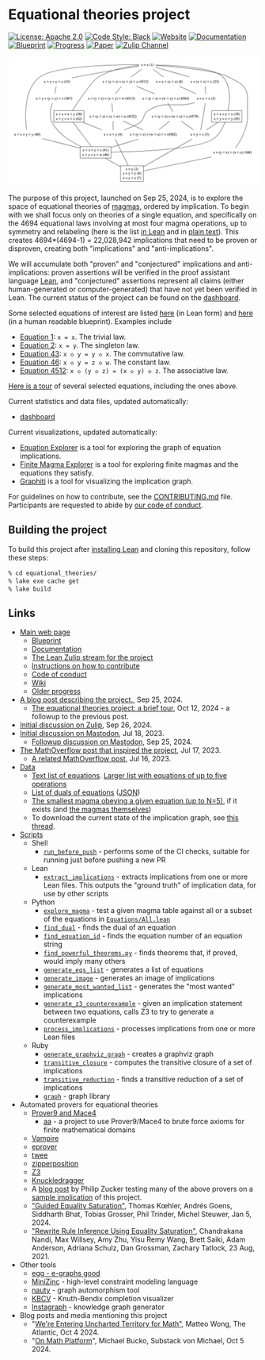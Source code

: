 # Equational theories project

[![License: Apache 2.0](https://img.shields.io/badge/License-Apache_2.0-lightblue.svg)](https://opensource.org/licenses/Apache-2.0)
[![Code Style: Black](https://img.shields.io/badge/Code%20Style-Black-000000.svg)](https://github.com/psf/black)
[![Website](https://img.shields.io/badge/Website-Ready-green)](https://teorth.github.io/equational_theories/)
[![Documentation](https://img.shields.io/badge/Documentation-Passing-green)](https://teorth.github.io/equational_theories/docs/)
[![Blueprint](https://img.shields.io/badge/Blueprint-WIP-blue)](https://teorth.github.io/equational_theories/blueprint/)
[![Progress](https://teorth.github.io/equational_theories/dashboard/progress_badge.svg)](https://teorth.github.io/equational_theories/dashboard/)
[![Paper](https://img.shields.io/badge/Paper-WIP-blue)](https://teorth.github.io/equational_theories/blueprint.pdf)
[![Zulip Channel](https://img.shields.io/badge/Zulip_Channel-Join-blue)](https://leanprover.zulipchat.com/#narrow/stream/458659-Equational)

![Hasse diagram of selected equations](https://github.com/teorth/equational_theories/blob/main/images/subgraph.png?raw=true)

The purpose of this project, launched on Sep 25, 2024, is to explore the space of equational theories of [magmas](https://en.wikipedia.org/wiki/Magma_(algebra)), ordered by implication. To begin with we shall focus only on theories of a single equation, and specifically on the 4694 equational laws
involving at most four magma operations, up to symmetry and relabeling (here is the list [in Lean](https://github.com/teorth/equational_theories/tree/main/equational_theories/Equations/All.lean) and in [plain text](https://github.com/teorth/equational_theories/tree/main/data/equations.txt)).  This creates 4694*(4694-1) = 22,028,942 implications that need to be proven or disproven, creating both "implications" and "anti-implications".

We will accumulate both "proven" and "conjectured" implications and anti-implications: proven assertions will be verified in the proof assistant language [Lean](https://www.lean-lang.org/), and "conjectured" assertions represent all claims (either human-generated or computer-generated) that have not yet been verified in Lean.  The current status of the project can be found on the [dashboard](https://teorth.github.io/equational_theories/dashboard/).

Some selected equations of interest are listed [here](https://github.com/teorth/equational_theories/tree/main/equational_theories/Equations/Basic.lean) (in Lean form) and [here](https://teorth.github.io/equational_theories/blueprint/subgraph-eq.html) (in a human readable blueprint).  Examples include
- [Equation 1](https://teorth.github.io/equational_theories/implications/?1): `x = x`.  The trivial law.
- [Equation 2](https://teorth.github.io/equational_theories/implications/?2): `x = y`.  The singleton law.
- [Equation 43](https://teorth.github.io/equational_theories/implications/?43): `x ◇ y = y ◇ x`.  The commutative law.
- [Equation 46](https://teorth.github.io/equational_theories/implications/?46): `x ◇ y = z ◇ w`.  The constant law.
- [Equation 4512](https://teorth.github.io/equational_theories/implications/?4512): `x ◇ (y ◇ z) = (x ◇ y) ◇ z`.  The associative law.

[Here is a tour](https://github.com/teorth/equational_theories/wiki/Tour-of-selected-equations) of several selected equations, including the ones above.

Current statistics and data files, updated automatically:
- [dashboard](https://teorth.github.io/equational_theories/dashboard/)

Current visualizations, updated automatically:
- [Equation Explorer](https://teorth.github.io/equational_theories/implications) is a tool for exploring the graph of equation implications.
- [Finite Magma Explorer](https://teorth.github.io/equational_theories/fme) is a tool for exploring finite magmas and the equations they satisfy.
- [Graphiti](https://teorth.github.io/equational_theories/graphiti) is a tool for visualizing the implication graph.

For guidelines on how to contribute, see the [CONTRIBUTING.md](https://github.com/teorth/equational_theories/tree/main/CONTRIBUTING.md) file.  Participants are requested to abide by [our code of conduct](https://github.com/teorth/equational_theories/tree/main/CODE_OF_CONDUCT.md).

## Building the project

To build this project after [installing Lean](https://www.lean-lang.org/lean-get-started) and cloning this repository, follow these steps:

```
% cd equational_theories/
% lake exe cache get
% lake build
```

## Links

- [Main web page](https://teorth.github.io/equational_theories/)
    - [Blueprint](https://teorth.github.io/equational_theories/blueprint/)
    - [Documentation](https://teorth.github.io/equational_theories/docs/)
    - [The Lean Zulip stream for the project](https://leanprover.zulipchat.com/#narrow/stream/458659-Equational/)
    - [Instructions on how to contribute](https://github.com/teorth/equational_theories/tree/main/CONTRIBUTING.md)
    - [Code of conduct](https://github.com/teorth/equational_theories/tree/main/CODE_OF_CONDUCT.md)
    - [Wiki](https://github.com/teorth/equational_theories/wiki)
    - [Older progress](https://github.com/teorth/equational_theories/tree/main/docs/OLD_PROGRESS.md)
- [A blog post describing the project.](https://terrytao.wordpress.com/2024/09/25/a-pilot-project-in-universal-algebra-to-explore-new-ways-to-collaborate-and-use-machine-assistance/), Sep 25, 2024.
    - [The equational theories project: a brief tour](https://terrytao.wordpress.com/2024/10/12/the-equational-theories-project-a-brief-tour/), Oct 12, 2024 - a followup to the previous post.
- [Initial discussion on Zulip](https://leanprover.zulipchat.com/#narrow/stream/113488-general/topic/Proposing.20a.20universal.20algebra.20exploration.20using.20Lean/near/472914164), Sep 26, 2024.
- [Initial discussion on Mastodon](https://mathstodon.xyz/@tao/110736805384878353), Jul 18, 2023.
    - [Followup discussion on Mastodon](https://mathstodon.xyz/deck/@tao/113201989529992957), Sep 25, 2024.
- [The MathOverflow post that inspired the project](https://mathoverflow.net/questions/450930/is-there-an-identity-between-the-associative-identity-and-the-constant-identity), Jul 17, 2023.
    - [A related MathOverflow post](https://mathoverflow.net/questions/450890/is-there-an-identity-between-the-commutative-identity-and-the-constant-identity), Jul 16, 2023.
- [Data](https://github.com/teorth/equational_theories/tree/main/data)
    - [Text list of equations](https://github.com/teorth/equational_theories/tree/main/data/equations.txt).  [Larger list with equations of up to five operations](https://github.com/teorth/equational_theories/blob/main/data/eq_size5.txt)
    - [List of duals of equations](https://github.com/teorth/equational_theories/tree/main/data/dual_equations.md) ([JSON](https://github.com/teorth/equational_theories/blob/main/data/duals.json))
    - [The smallest magma obeying a given equation (up to N=5)](https://github.com/teorth/equational_theories/blob/main/data/smallest_magma.txt), if it exists (and [the magmas themselves](https://github.com/teorth/equational_theories/blob/main/data/smallest_magma_examples.txt))
    - To download the current state of the implication graph, see [this thread](https://leanprover.zulipchat.com/#narrow/stream/458659-Equational/topic/Database.20of.20implications).
- [Scripts](https://github.com/teorth/equational_theories/tree/main/scripts)
    - Shell
        - [`run_before_push`](https://github.com/teorth/equational_theories/tree/main/scripts/run_before_push.sh) - performs some of the CI checks, suitable for running just before pushing a new PR
    - Lean
        - [`extract_implications`](https://github.com/teorth/equational_theories/tree/main/scripts/extract_implications.lean) - extracts implications from one or more Lean files. This outputs the "ground truth" of implication data, for use by other scripts
    - Python
        - [`explore_magma`](https://github.com/teorth/equational_theories/tree/main/scripts/explore_magma.py) - test a given magma table against all or a subset of the equations in [`Equations/All.lean`](https://github.com/teorth/equational_theories/tree/main/equational_theories/Equations/All.lean)
        - [`find_dual`](https://github.com/teorth/equational_theories/tree/main/scripts/find_dual.py) - finds the dual of an equation
        - [`find_equation_id`](https://github.com/teorth/equational_theories/tree/main/scripts/find_equation_id.py) - finds the equation number of an equation string
        - [`find_powerful_theorems.py`](https://github.com/teorth/equational_theories/tree/main/scripts/find_powerful_theorems.py) - finds theorems that, if proved, would imply many others
        - [`generate_eqs_list`](https://github.com/teorth/equational_theories/tree/main/scripts/generate_eqs_list.py) - generates a list of equations
        - [`generate_image`](https://github.com/teorth/equational_theories/tree/main/scripts/generate_image.py) - generates an image of implications
        - [`generate_most_wanted_list`](https://github.com/teorth/equational_theories/tree/main/scripts/generate_most_wanted_list.py) - generates the "most wanted" implications
        - [`generate_z3_counterexample`](https://github.com/teorth/equational_theories/tree/main/scripts/generate_z3_counterexample.py) - given an implication statement between two equations, calls Z3 to try to generate a counterexample
        - [`process_implications`](https://github.com/teorth/equational_theories/tree/main/scripts/process_implications.py) - processes implications from one or more Lean files
    - Ruby
        - [`generate_graphviz_graph`](https://github.com/teorth/equational_theories/tree/main/scripts/generate_graphviz_graph.rb) - creates a graphviz graph
        - [`transitive_closure`](https://github.com/teorth/equational_theories/tree/main/scripts/transitive_closure.rb) - computes the transitive closure of a set of implications
        - [`transitive_reduction`](https://github.com/teorth/equational_theories/tree/main/scripts/transitive_reduction.rb) - finds a transitive reduction of a set of implications
        - [`graph`](https://github.com/teorth/equational_theories/tree/main/scripts/graph.rb) - graph library
- Automated provers for equational theories
    - [Prover9 and Mace4](https://www.cs.unm.edu/~mccune/prover9/)
        - [aa](https://github.com/gsfk/aa) - a project to use Prover9/Mace4 to brute force axioms for finite mathematical domains
    - [Vampire](https://en.wikipedia.org/wiki/Vampire_(theorem_prover))
    - [eprover](https://github.com/eprover/eprover)
    - [twee](https://nick8325.github.io/twee/)
    - [zipperposition](https://github.com/sneeuwballen/zipperposition)
    - [Z3](https://microsoft.github.io/z3guide/docs/logic/intro/)
    - [Knuckledragger](https://github.com/philzook58/knuckledragger)
    - A [blog post](https://www.philipzucker.com/tao_algebra/) by Philip Zucker testing many of the above provers on a [sample implication](https://teorth.github.io/equational_theories/blueprint/sect0003.html#387_implies_43) of this project.
    - ["Guided Equality Saturation"](https://dl.acm.org/doi/10.1145/3632900), Thomas Kœhler, Andrés Goens, Siddharth Bhat, Tobias Grosser, Phil Trinder, Michel Steuwer, Jan 5, 2024.
    - ["Rewrite Rule Inference Using Equality Saturation"](https://arxiv.org/abs/2108.10436), Chandrakana Nandi, Max Willsey, Amy Zhu, Yisu Remy Wang, Brett Saiki, Adam Anderson, Adriana Schulz, Dan Grossman, Zachary Tatlock, 23 Aug, 2021.
- Other tools
    - [egg - e-graphs good](https://egraphs-good.github.io/)
    - [MiniZinc](https://www.minizinc.org/) - high-level constraint modeling language
    - [nauty](https://pallini.di.uniroma1.it/) - graph automorphism tool
    - [KBCV](http://cl-informatik.uibk.ac.at/software/kbcv/) - Knuth-Bendix completion visualizer
    - [Instagraph](https://github.com/yoheinakajima/instagraph) - knowledge graph generator
- Blog posts and media mentioning this project
    - "[We're Entering Uncharted Territory for Math"](https://www.theatlantic.com/technology/archive/2024/10/terence-tao-ai-interview/680153/), Matteo Wong, The Atlantic, Oct 4 2024.
    - "[On Math Platform](https://buildermath.substack.com/p/on-math-platform)", Michael Bucko, Substack von Michael, Oct 5 2024.
